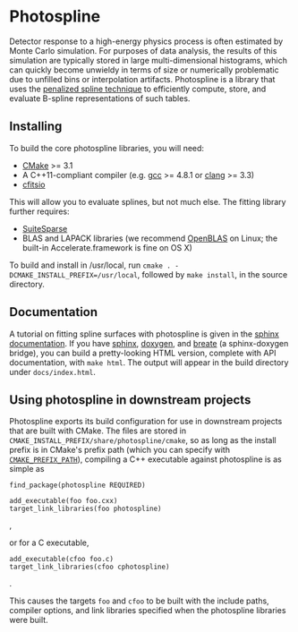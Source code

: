 # Photospline

Detector response to a high-energy physics process is often estimated by Monte
Carlo simulation. For purposes of data analysis, the results of this simulation
are typically stored in large multi-dimensional histograms, which can quickly
become unwieldy in terms of size or numerically problematic due to unfilled
bins or interpolation artifacts. Photospline is a library that uses the
[penalized spline technique](http://dx.doi.org/10.1214/ss/1038425655) to
efficiently compute, store, and evaluate B-spline representations of such
tables.

## Installing

To build the core photospline libraries, you will need:

* [CMake](https://cmake.org) >= 3.1
* A C++11-compliant compiler (e.g. [gcc](https://gcc.gnu.org) >= 4.8.1 or [clang](https://clang.llvm.org) >= 3.3)
* [cfitsio](https://heasarc.gsfc.nasa.gov/fitsio/fitsio.html)

This will allow you to evaluate splines, but not much else. The fitting library further requires:

* [SuiteSparse](http://faculty.cse.tamu.edu/davis/suitesparse.html)
* BLAS and LAPACK libraries (we recommend [OpenBLAS](http://www.openblas.net) on Linux; the built-in Accelerate.framework is fine on OS X)

To build and install in /usr/local, run `cmake . -DCMAKE_INSTALL_PREFIX=/usr/local`, followed by `make install`, in the source directory.

## Documentation

A tutorial on fitting spline surfaces with photospline is given in the [sphinx
documentation](docs/source/index.rst). If you have
[sphinx](http://www.sphinx-doc.org/en/stable/),
[doxygen](http://www.doxygen.org/), and
[breate](http://breathe.readthedocs.io/en/latest/) (a sphinx-doxygen bridge),
you can build a pretty-looking HTML version, complete with API documentation,
with `make html`. The output will appear in the build directory under
`docs/index.html`.

## Using photospline in downstream projects

Photospline exports its build configuration for use in downstream projects
that are built with CMake. The files are stored in `CMAKE_INSTALL_PREFIX/share/photospline/cmake`,
so as long as the install prefix is in CMake's prefix path (which you can
specify with [`CMAKE_PREFIX_PATH`](https://cmake.org/cmake/help/v3.0/command/find_package.html)), compiling a C++ executable against photospline is as simple as

    find_package(photospline REQUIRED)
    
    add_executable(foo foo.cxx)
    target_link_libraries(foo photospline)
,

or for a C executable,
    
    add_executable(cfoo foo.c)
    target_link_libraries(cfoo cphotospline)
.

This causes the targets `foo` and `cfoo` to be built with the include paths,
compiler options, and link libraries specified when the photospline libraries
were built.

